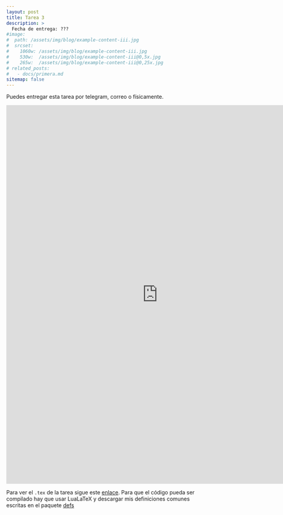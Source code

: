 ```yaml
---
layout: post
title: Tarea 3
description: >
  Fecha de entrega: ???
#image: 
#  path: /assets/img/blog/example-content-iii.jpg
#  srcset:
#    1060w: /assets/img/blog/example-content-iii.jpg
#    530w:  /assets/img/blog/example-content-iii@0,5x.jpg
#    265w:  /assets/img/blog/example-content-iii@0,25x.jpg
# related_posts:
#   - docs/primera.md
sitemap: false
---
```


<p>Puedes entregar esta tarea por telegram, correo o físicamente.</p>

<embed src="https://ljtc.github.io/topos/LaTeX/tarea3.pdf" width=800 height=1000 type="application/pdf" />

Para ver el `.tex` de la tarea sigue este [enlace](https://ljtc.github.io/topos/LaTeX/tarea3.tex). Para que el código pueda ser compilado hay que usar LuaLaTeX y descargar mis definiciones comunes escritas en el paquete 
[defs](https://ljtc.github.io/topos/assets/defs.sty)